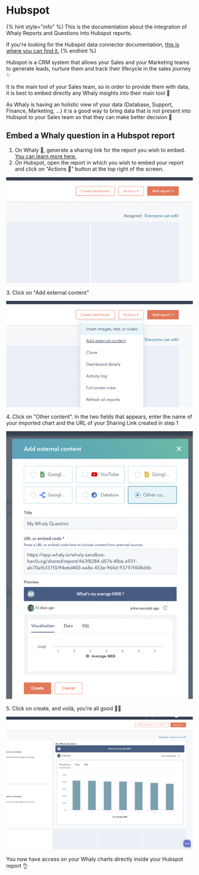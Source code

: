 # Hubspot

{% hint style="info" %}
This is the documentation about the integration of Whaly Reports and Questions into Hubspot reports.

If you're looking for the Hubspot data connector documentation, [this is where you can find it.](../../connectors/source-catalog/sales-crms/hubspot.md)
{% endhint %}

Hubspot is a CRM system that allows your Sales and your Marketing teams to generate leads, nurture them and track their lifecycle in the sales journey ✨

It is the main tool of your Sales team, so in order to provide them with data, it is best to embed directly any Whaly insights into their main tool 🤗

As Whaly is having an holistic view of your data (Database, Support, Finance, Marketing, ...) it is a good way to bring data that is not present into Hubspot to your Sales team so that they can make better decision 🎉

## Embed a Whaly question in a Hubspot report

1. On Whaly 🐳, generate a sharing link for the report you wish to embed. [You can learn more here.](../../workspace/sharing-and-collaboration/share-a-report-by-link.md)
2. On Hubspot, open the report in which you wish to embed your report and click on "Actions 🔽" button at the top right of the screen.

![](<../../.gitbook/assets/image (192).png>)

3\. Click on "Add external content"

![](<../../.gitbook/assets/image (219) (1).png>)

4\. Click on "Other content". In the two fields that appears, enter the name of your imported chart and the URL of your Sharing Link created in step 1

![](<../../.gitbook/assets/image (178).png>)

5\. Click on create, and voilà, you're all good :tada:🤩

![](<../../.gitbook/assets/image (198).png>)

You now have access on your Whaly charts directly inside your Hubspot report 👌&#x20;
